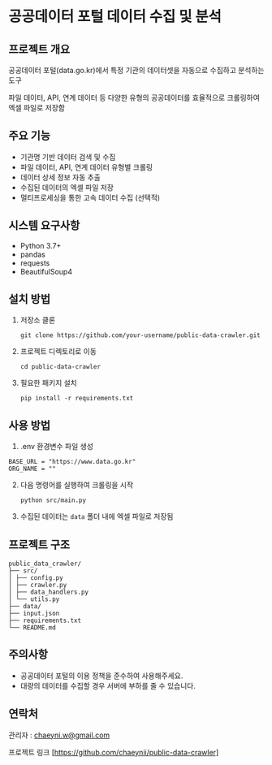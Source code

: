 # 공공데이터 포털 데이터 수집 및 분석

## 프로젝트 개요

공공데이터 포털(data.go.kr)에서 특정 기관의 데이터셋을 자동으로 수집하고 분석하는 도구

파일 데이터, API, 연계 데이터 등 다양한 유형의 공공데이터를 효율적으로 크롤링하여 엑셀 파일로 저장함

## 주요 기능

- 기관명 기반 데이터 검색 및 수집
- 파일 데이터, API, 연계 데이터 유형별 크롤링
- 데이터 상세 정보 자동 추출
- 수집된 데이터의 엑셀 파일 저장
- 멀티프로세싱을 통한 고속 데이터 수집 (선택적)

## 시스템 요구사항

- Python 3.7+
- pandas
- requests
- BeautifulSoup4

## 설치 방법

1. 저장소 클론

    `git clone https://github.com/your-username/public-data-crawler.git`

2. 프로젝트 디렉토리로 이동

    `cd public-data-crawler`

3. 필요한 패키지 설치

    `pip install -r requirements.txt`


## 사용 방법

1. .env 환경변수 파일 생성

```
BASE_URL = "https://www.data.go.kr"
ORG_NAME = ""
```

2. 다음 명령어를 실행하여 크롤링을 시작

    `python src/main.py`


3. 수집된 데이터는 `data` 폴더 내에 엑셀 파일로 저장됨

## 프로젝트 구조
```
public_data_crawler/
├── src/
│ ├── config.py
│ ├── crawler.py
│ ├── data_handlers.py
│ └── utils.py
├── data/
├── input.json
├── requirements.txt
└── README.md
```

## 주의사항

- 공공데이터 포털의 이용 정책을 준수하여 사용해주세요.
- 대량의 데이터를 수집할 경우 서버에 부하를 줄 수 있습니다.

## 연락처
관리자 : chaeyni.w@gmail.com

프로젝트 링크 [https://github.com/chaeynii/public-data-crawler]
